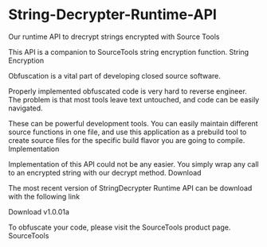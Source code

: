 # String-Decrypter-Runtime-API
Our runtime API to drecrypt strings encrypted with Source Tools


This API is a companion to SourceTools string encryption function.
String Encryption

Obfuscation is a vital part of developing closed source software.

Properly implemented obfuscated code is very hard to reverse engineer. The problem is that most tools leave text untouched, and code can be easily navigated.

These can be powerful development tools. You can easily maintain different source functions in one file, and use this application as a prebuild tool to create source files for the specific build flavor you are going to compile.
Implementation

Implementation of this API could not be any easier. You simply wrap any call to an encrypted string with our decrypt method.
Download

The most recent version of StringDecrypter Runtime API can be download with the following link

Download v1.0.01a

To obfuscate your code, please visit the SourceTools product page.
SourceTools
